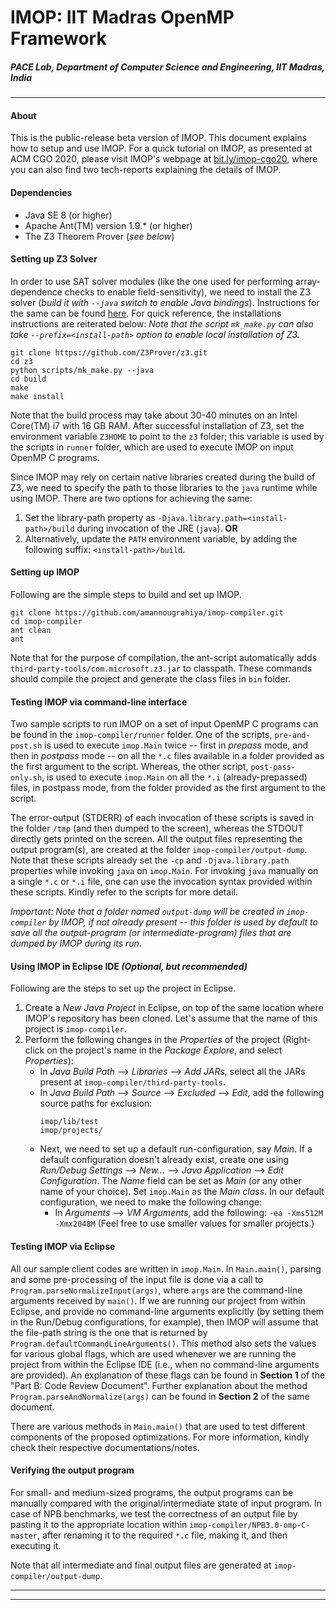 # IMOP: IIT Madras OpenMP Framework #
##### PACE Lab, Department of Computer Science and Engineering, IIT Madras, India #####
***
#### About
This is the public-release beta version of IMOP. This document explains how to setup and use IMOP.
For a quick tutorial on IMOP, as presented at ACM CGO 2020, please visit IMOP's webpage at [bit.ly/imop-cgo20](https://bit.ly/imop-cgo20), where you can also find two tech-reports explaining the details of IMOP.

#### Dependencies
- Java SE 8 (or higher)
- Apache Ant(TM) version 1.9.* (or higher)
- The Z3 Theorem Prover (*see below*)

#### Setting up Z3 Solver
In order to use SAT solver modules (like the one used for performing array-dependence checks to enable field-sensitivity), we need to install the Z3 solver (*build it with `--java` switch to enable Java bindings*). Instructions for the same can be found [here](https://github.com/Z3Prover/z3#z3-bindings).
For quick reference, the installations instructions are reiterated below:
*Note that the script `mk_make.py` can also take `--prefix=<install-path>` option to enable local installation of Z3.*
```
git clone https://github.com/Z3Prover/z3.git
cd z3
python scripts/mk_make.py --java
cd build
make    
make install
```
Note that the build process may take about 30-40 minutes on an Intel Core(TM) i7 with 16 GB RAM.
After successful installation of Z3, set the environment variable `Z3HOME` to point to the `z3` folder; this variable is used by the scripts in `runner` folder, which are used to execute IMOP on input OpenMP C programs.

Since IMOP may rely on certain native libraries created during the build of Z3, we need to specify the path to those libraries to the `java` runtime while using IMOP. There are two options for achieving the same:
1. Set the library-path property as `-Djava.library.path=<install-path>/build` during invocation of the JRE (`java`).
**OR**
2. Alternatively, update the `PATH` environment variable, by adding the following suffix: `<install-path>/build`.

#### Setting up IMOP

Following are the simple steps to build and set up IMOP.
```
git clone https://github.com/amannougrahiya/imop-compiler.git
cd imop-compiler
ant clean
ant
```

Note that for the purpose of compilation, the ant-script automatically adds `third-party-tools/com.microsoft.z3.jar` to classpath.
These commands should compile the project and generate the class files in `bin` folder.

#### Testing IMOP via command-line interface ####
Two sample scripts to run IMOP on a set of input OpenMP C programs can be found in the `imop-compiler/runner` folder. One of the scripts, `pre-and-post.sh` is used to execute `imop.Main` twice -- first in *prepass* mode, and then in *postpass* mode -- on all the `*.c` files available in a folder provided as the first argument to the script.
Whereas, the other script, `post-pass-only.sh`, is used to execute `imop.Main` on all the `*.i` (already-prepassed) files, in postpass mode, from the folder provided as the first argument to the script.

The error-output (STDERR) of each invocation of these scripts is saved in the folder `/tmp` (and then dumped to the screen), whereas the STDOUT directly gets printed on the screen. All the output files representing the output program(s), are created at the folder `imop-compiler/output-dump`.
Note that these scripts already set the `-cp` and `-Djava.library.path` properties while invoking `java` on `imop.Main`. For invoking `java` manually on a single `*.c` or `*.i` file, one can use the invocation syntax provided within these scripts. Kindly refer to the scripts for more detail.

*Important: Note that a folder named `output-dump` will be created in `imop-compiler` by IMOP, if not already present -- this folder is used by default to save all the output-program (or intermediate-program) files that are dumped by IMOP during its run.*

#### Using IMOP in Eclipse IDE *(Optional, but recommended)*
Following are the steps to set up the project in Eclipse.
1. Create a *New Java Project* in Eclipse, on top of the same location where IMOP's repository has been cloned. Let's assume that the name of this project is `imop-compiler`.
2. Perform the following changes in the *Properties* of the project (Right-click on the project's name in the *Package Explore*, and select *Properties*):
    * In *Java Build Path* --> *Libraries* --> *Add JARs*, select all the JARs present at `imop-compiler/third-party-tools`.
    * In *Java Build Path* --> *Source* --> *Excluded* --> *Edit*, add the following source paths for exclusion:
        ```
        imop/lib/test
        imop/projects/
        ```
    * Next, we need to set up a default run-configuration, say *Main*.
    If a default configuration doesn't already exist, create one using *Run/Debug Settings* --> *New...* --> *Java Application* --> *Edit Configuration*. The *Name* field can be set as *Main* (or any other name of your choice). Set `imop.Main` as the *Main class*.
    In our default configuration, we need to make the following change:
        * In *Arguments* --> *VM Arguments*, add the following: `-ea -Xms512M -Xmx2048M` (Feel free to use smaller values for smaller projects.)
    
#### Testing IMOP via Eclipse ####
All our sample client codes are written in `imop.Main`. In `Main.main()`, parsing and some pre-processing of the input file is done via a call to `Program.parseNormalizeInput(args)`, where `args` are the command-line arguments received by `main()`.
If we are running our project from within Eclipse, and provide no command-line arguments explicitly (by setting them in the Run/Debug configurations, for example), then IMOP will assume that the file-path string is the one that is returned by `Program.defaultCommandLineArguments()`. This method also sets the values for various global flags, which are used whenever we are running the project from within the Eclipse IDE (i.e., when no command-line arguments are provided). An explanation of these flags can be found in **Section 1** of the "Part B: Code Review Document". Further explanation about the method `Program.parseAndNormalize(args)` can be found in **Section 2** of the same document.

There are various methods in `Main.main()` that are used to test different components of the proposed optimizations. For more information, kindly check their respective documentations/notes.

#### Verifying the output program ####
For small- and medium-sized programs, the output programs can be manually compared with the original/intermediate state of input program. In case of NPB benchmarks, we test the correctness of an output file by pasting it to the appropriate location within `imop-compiler/NPB3.0-omp-C-master`, after renaming it to the required `*.c` file, making it, and then executing it.

Note that all intermediate and final output files are generated at `imop-compiler/output-dump`. 
   
    

***
***

